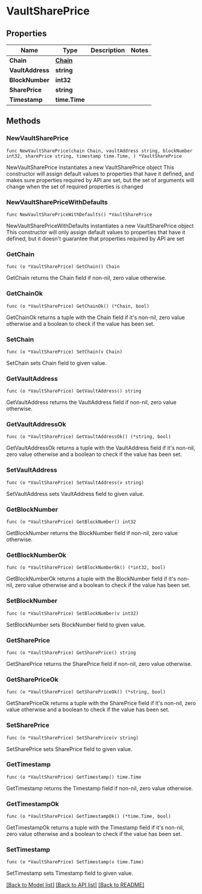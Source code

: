 # VaultSharePrice

## Properties

Name | Type | Description | Notes
------------ | ------------- | ------------- | -------------
**Chain** | [**Chain**](Chain.md) |  | 
**VaultAddress** | **string** |  | 
**BlockNumber** | **int32** |  | 
**SharePrice** | **string** |  | 
**Timestamp** | **time.Time** |  | 

## Methods

### NewVaultSharePrice

`func NewVaultSharePrice(chain Chain, vaultAddress string, blockNumber int32, sharePrice string, timestamp time.Time, ) *VaultSharePrice`

NewVaultSharePrice instantiates a new VaultSharePrice object
This constructor will assign default values to properties that have it defined,
and makes sure properties required by API are set, but the set of arguments
will change when the set of required properties is changed

### NewVaultSharePriceWithDefaults

`func NewVaultSharePriceWithDefaults() *VaultSharePrice`

NewVaultSharePriceWithDefaults instantiates a new VaultSharePrice object
This constructor will only assign default values to properties that have it defined,
but it doesn't guarantee that properties required by API are set

### GetChain

`func (o *VaultSharePrice) GetChain() Chain`

GetChain returns the Chain field if non-nil, zero value otherwise.

### GetChainOk

`func (o *VaultSharePrice) GetChainOk() (*Chain, bool)`

GetChainOk returns a tuple with the Chain field if it's non-nil, zero value otherwise
and a boolean to check if the value has been set.

### SetChain

`func (o *VaultSharePrice) SetChain(v Chain)`

SetChain sets Chain field to given value.


### GetVaultAddress

`func (o *VaultSharePrice) GetVaultAddress() string`

GetVaultAddress returns the VaultAddress field if non-nil, zero value otherwise.

### GetVaultAddressOk

`func (o *VaultSharePrice) GetVaultAddressOk() (*string, bool)`

GetVaultAddressOk returns a tuple with the VaultAddress field if it's non-nil, zero value otherwise
and a boolean to check if the value has been set.

### SetVaultAddress

`func (o *VaultSharePrice) SetVaultAddress(v string)`

SetVaultAddress sets VaultAddress field to given value.


### GetBlockNumber

`func (o *VaultSharePrice) GetBlockNumber() int32`

GetBlockNumber returns the BlockNumber field if non-nil, zero value otherwise.

### GetBlockNumberOk

`func (o *VaultSharePrice) GetBlockNumberOk() (*int32, bool)`

GetBlockNumberOk returns a tuple with the BlockNumber field if it's non-nil, zero value otherwise
and a boolean to check if the value has been set.

### SetBlockNumber

`func (o *VaultSharePrice) SetBlockNumber(v int32)`

SetBlockNumber sets BlockNumber field to given value.


### GetSharePrice

`func (o *VaultSharePrice) GetSharePrice() string`

GetSharePrice returns the SharePrice field if non-nil, zero value otherwise.

### GetSharePriceOk

`func (o *VaultSharePrice) GetSharePriceOk() (*string, bool)`

GetSharePriceOk returns a tuple with the SharePrice field if it's non-nil, zero value otherwise
and a boolean to check if the value has been set.

### SetSharePrice

`func (o *VaultSharePrice) SetSharePrice(v string)`

SetSharePrice sets SharePrice field to given value.


### GetTimestamp

`func (o *VaultSharePrice) GetTimestamp() time.Time`

GetTimestamp returns the Timestamp field if non-nil, zero value otherwise.

### GetTimestampOk

`func (o *VaultSharePrice) GetTimestampOk() (*time.Time, bool)`

GetTimestampOk returns a tuple with the Timestamp field if it's non-nil, zero value otherwise
and a boolean to check if the value has been set.

### SetTimestamp

`func (o *VaultSharePrice) SetTimestamp(v time.Time)`

SetTimestamp sets Timestamp field to given value.



[[Back to Model list]](../README.md#documentation-for-models) [[Back to API list]](../README.md#documentation-for-api-endpoints) [[Back to README]](../README.md)


